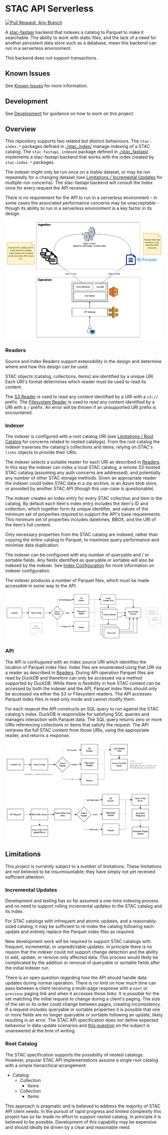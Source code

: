 # STAC API Serverless

[![Pull Request, Any Branch](https://github.com/sparkgeo/STAC-API-Serverless/actions/workflows/pull-request-all.yml/badge.svg)](https://github.com/sparkgeo/STAC-API-Serverless/actions/workflows/pull-request-all.yml)

A [stac-fastapi](https://github.com/stac-utils/stac-fastapi) backend that indexes a catalog to Parquet to make it searchable. The ability to work with static files, and the lack of a need for another persistent data store such as a database, mean this backend can run in a serverless environment.

This backend does not support transactions.

## Known Issues

See [Known Issues](./docs/known-issues.md) for more information.

## Development

See [Development](./docs/development.md) for guidance on how to work on this project.

## Overview

This repository supports two related but distinct behaviours. The `stac-index.*` packages defined in [./stac_index/](./stac_index/) manage indexing of a STAC catalog. The `stac-fastapi.indexed` package defined in [./stac_fastapi/](./stac_fastapi/) implements a stac-fastapi backend that works with the index created by `stac-index.*` packages.

The indexer might only be run once on a stable dataset, or may be run repeatedly for a changing dataset (see [Limitations / Incremental Updates](#incremental-updates) for multiple-run concerns). The stac-fastapi backend will consult the index once for every request the API receives.

There is no requirement for the API to run in a serverless environment - in some cases the associated performance concerns may be unacceptable - though its ability to run in a serverless environment is a key factor in its design.

![Diagram showing an overview of the relationship between the indexer and API](./docs/diagrams/exports/Overview.png "Overview Diagram")

### Readers

Source and Index Readers support extensibility in the design and determine where and how this design can be used.

STAC objects (catalog, collections, items) are identified by a unique URI. Each URI's format determines which reader must be used to read its content.

The [S3 Reader](./stac_index/reader/s3/) is used to read any content identified by a URI with a `s3://` prefix. The [Filesystem Reader](./stac_index/reader/filesystem/) is used to read any content identified by a URI with a `/` prefix. An error will be thrown if an unsupported URI prefix is encountered.

### Indexer 

The indexer is configured with a root catalog URI (see [Limitations / Root Catalog](#root-catalog) for concerns related to nested catalogs). From the root catalog the indexer traverses the catalog's collections and items, relying on STAC's `links` objects to provide their URIs.

The indexer selects a suitable reader for each URI as described in [Readers](#readers). In this way the indexer can index a local STAC catalog, a remote S3-hosted STAC catalog (assuming any auth concerns are addressed), and potentially any number of other STAC storage methods. Given an appropriate reader the indexer could index STAC data in a zip archive, in an Azure blob store, or provided by another STAC API (though this use-case is questionable).

The indexer creates an index entry for every STAC collection and item in the catalog. By default each item's index entry includes the item's ID and collection, which together form its unique identifier, and values of the minimum set of properties required to support the API's base requirements. This minimum set of properties includes datetimes, BBOX, and the URI of the item's full content.

Only necessary properties from the STAC catalog are indexed, rather than copying the entire catalog to Parquet, to maximise query performance and minimise data duplication.

The indexer can be configured with any number of queryable and / or sortable fields. Any fields identified as queryable or sortable will also be indexed by the indexer. See [Index Configuration](./docs/index-config.md) for more information on indexer configuration.

The indexer produces a number of Parquet files, which must be made accessible in some way to the API.

![Diagram showing the process of indexing a STAC catalog](./docs/diagrams/exports/Indexer%20Process.png "Indexer Process")

### API

The API is confiugured with an index source URI which identifies the location of Parquet index files. Index files are enumerated using that URI via a reader as described in [Readers](#readers). During API operation Parquet files are read by DuckDB and therefore can only be accessed via a method supported by DuckDB. While there is flexibility in how STAC content can be accessed by both the indexer and the API, Parquet index files should only be accessed via either the S3 or Filesystem readers. The API accesses Parquet index files in read-only mode and cannot modify them.

For each reqeust the API constructs an SQL query to run against the STAC catalog's index. DuckDB is responsible for satisfying SQL queries and manages interaction with Parquet data. The SQL query returns zero or more URIs referencing collections or items that satisfy the request. The API retrieves the full STAC content from those URIs, using the appropriate reader, and returns a response.

![Diagram showing the process of handling an API request](./docs/diagrams/exports/Query%20Process.png "API Request Process")

## Limitations

This project is currently subject to a number of limitations. These limitations are not believed to be insurmountable; they have simply not yet received sufficient attention.

### Incremental Updates

Development and testing has so far assumed a one-time indexing process and no need to support rolling incremental updates to the STAC catalog and its index.

For STAC catalogs with infrequent and atomic updates, and a reasonably-sized catalog, it may be sufficient to re-index the catalog following each update and entirely replace the Parquet index files as required.

New development work will be required to support STAC catalogs with frequent, incremental, or unpredictable updates. In principle there is no reason that the indexer could not support change detection and the ability to add, update, or remove only affected data. This process would likely be complicated by the addition or removal of queryable or sortable fields after the initial indexer run.

There is an open question regarding how the API should handle data updates during normal operation. There is no limit on how much time can pass between a client receiving a multi-page response with a `next` or `previous` paging link and when it accesses those links. It is possible for the set matching the initial request to change during a client's paging. The size of the set or its order could change between pages, creating inconsistency. If a request includes queryable or sortable properties it is possible that one or more fields are no longer queryable or sortable following an update, likely resulting in an error. The STAC API specification does not define expected behaviour in data update scenarios and [this question](https://github.com/radiantearth/stac-api-spec/issues/453) on the subject is unanswered at the time of writing.

### Root Catalog

The STAC specification supports the possibility of nested catalogs. However, popular STAC API implementations assume a single root catalog with a simple hierarchical arrangement:
- Catalog
    - Collection
        - Items
    - Collection
        - Items

This approach is pragmatic and is believed to address the majority of STAC API client needs. In the pursuit of rapid progress and limited complexity this project has so far made no effort to support nested catalog. In principle it is believed to be possible. Development of this capability may be expensive and should ideally be driven by a clear and reasonable need.
